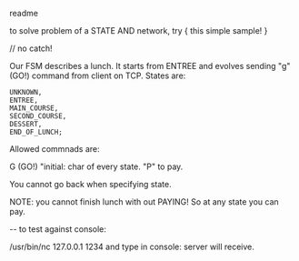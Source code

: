 readme

to solve problem of a STATE AND network, try {
    this simple sample!
}

// no catch!


Our FSM describes a lunch.
It starts from ENTREE and evolves sending "g" (GO!) command from client on TCP.
States are:

    UNKNOWN,
    ENTREE,
    MAIN_COURSE,
    SECOND_COURSE,
    DESSERT,
    END_OF_LUNCH;

Allowed commnads are:

G (GO!)
"initial: char  of every state.
"P" to pay.

You cannot go back when specifying state.

NOTE: you cannot finish lunch with out PAYING!
So at any state you can pay.

--
to test against console:

/usr/bin/nc 127.0.0.1 1234
and type in console: server will receive.

